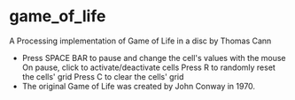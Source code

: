 # game_of_life
A Processing implementation of Game of Life in a disc by Thomas Cann
* Press SPACE BAR to pause and change the cell's values with the mouse 
On pause, click to activate/deactivate cells 
Press R to randomly reset the cells' grid 
Press C to clear the cells' grid 
* The original Game of Life was created by John Conway in 1970.
